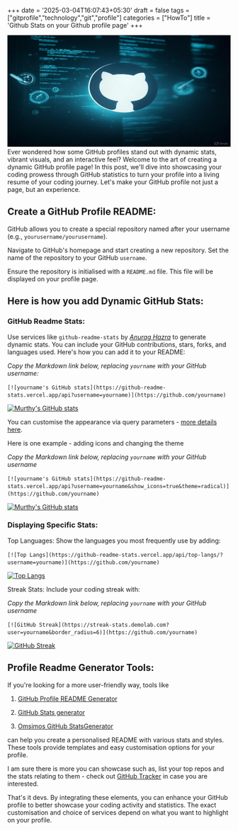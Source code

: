 +++
date = '2025-03-04T16:07:43+05:30'
draft = false 
tags = ["gitprofile","technology","git","profile"]
categories = ["HowTo"]
title = 'Github Stats on your Github profile page'
+++

!["featured-image](featured-image.jpg)
Ever wondered how some GitHub profiles stand out with dynamic stats, vibrant visuals, and an interactive feel? Welcome to the art of creating a dynamic GitHub profile page! In this post, we'll dive into showcasing your coding prowess through GitHub statistics to turn your profile into a living resume of your coding journey. Let's make your GitHub profile not just a page, but an experience.

## Create a GitHub Profile README:

GitHub allows you to create a special repository named after your username (e.g., `yourusername/yourusername`).

Navigate to GitHub's homepage and start creating a new repository. Set the name of the repository to your GitHub `username`.

Ensure the repository is initialised with a `README.md` file. This file will be displayed on your profile page.

## Here is how you add Dynamic GitHub Stats:

### GitHub Readme Stats:

Use services like `github-readme-stats` by [_Anurag Hazra_](https://github.com/anuraghazra) to generate dynamic stats. You can include your GitHub contributions, stars, forks, and languages used. Here's how you can add it to your README:

_Copy the Markdown link below, replacing `yourname` with your GitHub username:_

`[![yourname's GitHub stats](https://github-readme-stats.vercel.app/api?username=yourname)](https://github.com/yourname)
`

[![Murthy's GitHub stats](https://github-readme-stats.vercel.app/api?username=ugmurthy)](https://github.com/ugmurthy)

You can customise the appearance via query parameters - [more details here](https://github.com/anuraghazra/github-readme-stats).

Here is one example - adding icons and changing the theme

_Copy the Markdown link below, replacing `yourname` with your GitHub username_

`[![yourname's GitHub stats](https://github-readme-stats.vercel.app/api?username=yourname&show_icons=true&theme=radical)](https://github.com/yourname)
`

[![Murthy's GitHub stats](https://github-readme-stats.vercel.app/api?username=ugmurthy&show_icons=true&theme=radical)](https://github.com/ugmurthy)

### Displaying Specific Stats:

Top Languages: Show the languages you most frequently use by adding:

`[![Top Langs](https://github-readme-stats.vercel.app/api/top-langs/?username=yourname)](https://github.com/yourname)
`

[![Top Langs](https://github-readme-stats.vercel.app/api/top-langs/?username=ugmurthy)](https://github.com/ugmurthy)

Streak Stats: Include your coding streak with:

_Copy the Markdown link below, replacing `yourname` with your GitHub username_

`[![GitHub Streak](https://streak-stats.demolab.com?user=yourname&border_radius=6)](https://github.com/yourname)
`

[![GitHub Streak](https://streak-stats.demolab.com?user=ugmurthy&border_radius=6)](https://github.com/ugmurthy)

## Profile Readme Generator Tools:

If you're looking for a more user-friendly way, tools like

1. [GitHub Profile README Generator](https://profile-readme-generator.com/)

2. [GitHub Stats generator](https://gh-stats-gen.vercel.app/)

3. [Omsimos GitHub StatsGenerator](https://github-stats.omsimos.com/)

can help you create a personalised README with various stats and styles. These tools provide templates and easy customisation options for your profile.

I am sure there is more you can showcase such as, list your top repos and the stats relating to them - check out [GitHub Tracker](https://githubtracker.com/dashboard) in case you are interested.

That's it devs. By integrating these elements, you can enhance your GitHub profile to better showcase your coding activity and statistics. The exact customisation and choice of services depend on what you want to highlight on your profile.
